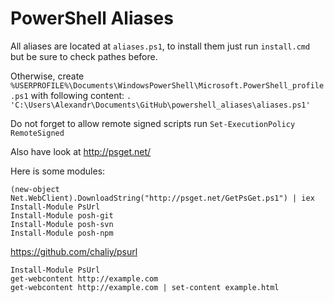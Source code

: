 PowerShell Aliases
==================

All aliases are located at `aliases.ps1`, to install them just run `install.cmd` but be sure to check pathes before.

Otherwise, create `%USERPROFILE%\Documents\WindowsPowerShell\Microsoft.PowerShell_profile.ps1` with following content: `. 'C:\Users\Alexandr\Documents\GitHub\powershell_aliases\aliases.ps1'`

Do not forget to allow remote signed scripts run `Set-ExecutionPolicy RemoteSigned`

Also have look at http://psget.net/

Here is some modules:

	(new-object Net.WebClient).DownloadString("http://psget.net/GetPsGet.ps1") | iex
	Install-Module PsUrl
	Install-Module posh-git
	Install-Module posh-svn
	Install-Module posh-npm


https://github.com/chaliy/psurl

	Install-Module PsUrl
	get-webcontent http://example.com
	get-webcontent http://example.com | set-content example.html

